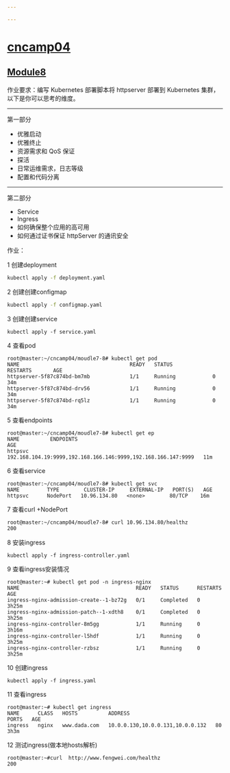 ```yaml
---

---
```


# [cncamp04](https://github.com/realpeiqi/cncamp04/)

## [Module8](https://github.com/realpeiqi/cncamp04/tree/main/moudle8)

作业要求：编写 Kubernetes 部署脚本将 httpserver 部署到 Kubernetes 集群，以下是你可以思考的维度。

------

第一部分

- 优雅启动
- 优雅终止
- 资源需求和 QoS 保证
- 探活
- 日常运维需求，日志等级
- 配置和代码分离

------

第二部分

- Service
- Ingress
- 如何确保整个应用的高可用
- 如何通过证书保证 httpServer 的通讯安全

作业：

1	创建deployment

```sh
kubectl apply -f deployment.yaml
```

2	创建创建configmap

```sh
kubectl apply -f configmap.yaml
```

3	创建创建service 

```
kubectl apply -f service.yaml
```

4	查看pod

```
root@master:~/cncamp04/moudle7-8# kubectl get pod 
NAME                                    READY   STATUS             RESTARTS       AGE
httpserver-5f87c874bd-bm7mb             1/1     Running            0              34m
httpserver-5f87c874bd-drv56             1/1     Running            0              34m
httpserver-5f87c874bd-rq5lz             1/1     Running            0              34m

```

5	查看endpoints

```
root@master:~/cncamp04/moudle7-8# kubectl get ep
NAME          ENDPOINTS                                                       AGE
httpsvc       192.168.104.19:9999,192.168.166.146:9999,192.168.166.147:9999   11m

```

6	查看service

```
root@master:~/cncamp04/moudle7-8# kubectl get svc 
NAME         TYPE        CLUSTER-IP     EXTERNAL-IP   PORT(S)   AGE
httpsvc      NodePort   10.96.134.80   <none>        80/TCP    16m
```

7	查看curl +NodePort

```sh
root@master:~/cncamp04/moudle7-8# curl 10.96.134.80/healthz
200
```

8	安装ingress

```
kubectl apply -f ingress-controller.yaml
```

9	查看ingress安装情况 

```
root@master:~# kubectl get pod -n ingress-nginx
NAME                                      READY   STATUS      RESTARTS   AGE
ingress-nginx-admission-create--1-bz72g   0/1     Completed   0          3h25m
ingress-nginx-admission-patch--1-xdth8    0/1     Completed   0          3h25m
ingress-nginx-controller-8m5gg            1/1     Running     0          3h16m
ingress-nginx-controller-l5hdf            1/1     Running     0          3h25m
ingress-nginx-controller-rzbsz            1/1     Running     0          3h25m
```

10	创建ingress

```
kubectl apply -f ingress.yaml
```

11 查看ingress

```
root@master:~# kubectl get ingress
NAME      CLASS   HOSTS          ADDRESS                            PORTS   AGE
ingress   nginx   www.dada.com   10.0.0.130,10.0.0.131,10.0.0.132   80      3h3m
```

12 测试ingress(做本地hosts解析)

```
root@master:~#curl  http://www.fengwei.com/healthz
200
```

